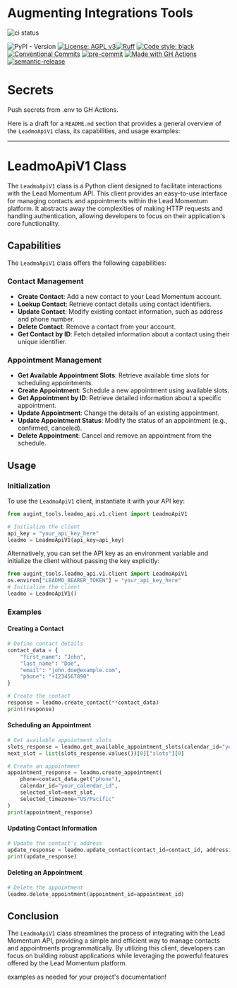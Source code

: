 # Augmenting Integrations Tools
![ci status](https://github.com/svange/augint-tools/actions/workflows/pipeline.yaml/badge.svg?branch=main)

![PyPI - Version](https://img.shields.io/pypi/v/openbrain)
[![License: AGPL v3](https://img.shields.io/badge/License-AGPL_v3-blue.svg)](https://www.gnu.org/licenses/agpl-3.0)[![Ruff](https://img.shields.io/endpoint?url=https://raw.githubusercontent.com/astral-sh/ruff/main/assets/badge/v2.json)](https://github.com/astral-sh/ruff)
<a href="https://github.com/psf/black"><img alt="Code style: black" src="https://img.shields.io/badge/code%20style-black-000000.svg"></a>
[![Conventional Commits](https://img.shields.io/badge/Conventional%20Commits-1.0.0-yellow.svg?style=flat-square)](https://conventionalcommits.org)
[![pre-commit](https://img.shields.io/badge/pre--commit-enabled-brightgreen?style=flat-square&logo=pre-commit&logoColor=white)](https://github.com/pre-commit/pre-commit)
[![Made with GH Actions](https://img.shields.io/badge/CI-GitHub_Actions-blue?logo=github-actions&logoColor=white)](https://github.com/features/actions "Go to GitHub Actions homepage")
[![semantic-release](https://img.shields.io/badge/%20%20%F0%9F%93%A6%F0%9F%9A%80-semantic--release-e10079.svg)](https://github.com/semantic-release/semantic-release)

# Secrets
Push secrets from .env to GH Actions.


Here is a draft for a `README.md` section that provides a general overview of the `LeadmoApiV1` class, its capabilities, and usage examples:

---

# LeadmoApiV1 Class

The `LeadmoApiV1` class is a Python client designed to facilitate interactions with the Lead Momentum API. This client provides an easy-to-use interface for managing contacts and appointments within the Lead Momentum platform. It abstracts away the complexities of making HTTP requests and handling authentication, allowing developers to focus on their application's core functionality.

## Capabilities

The `LeadmoApiV1` class offers the following capabilities:

### Contact Management

- **Create Contact**: Add a new contact to your Lead Momentum account.
- **Lookup Contact**: Retrieve contact details using contact identifiers.
- **Update Contact**: Modify existing contact information, such as address and phone number.
- **Delete Contact**: Remove a contact from your account.
- **Get Contact by ID**: Fetch detailed information about a contact using their unique identifier.

### Appointment Management

- **Get Available Appointment Slots**: Retrieve available time slots for scheduling appointments.
- **Create Appointment**: Schedule a new appointment using available slots.
- **Get Appointment by ID**: Retrieve detailed information about a specific appointment.
- **Update Appointment**: Change the details of an existing appointment.
- **Update Appointment Status**: Modify the status of an appointment (e.g., confirmed, canceled).
- **Delete Appointment**: Cancel and remove an appointment from the schedule.

## Usage

### Initialization

To use the `LeadmoApiV1` client, instantiate it with your API key:

```python
from augint_tools.leadmo_api.v1.client import LeadmoApiV1

# Initialize the client
api_key = "your_api_key_here"
leadmo = LeadmoApiV1(api_key=api_key)
```

Alternatively, you can set the API key as an environment variable and initialize the client without passing the key explicitly:

```python
from augint_tools.leadmo_api.v1.client import LeadmoApiV1
os.environ["LEADMO_BEARER_TOKEN"] = "your_api_key_here"
# Initialize the client
leadmo = LeadmoApiV1()
```
### Examples

#### Creating a Contact

```python
# Define contact details
contact_data = {
    "first_name": "John",
    "last_name": "Doe",
    "email": "john.doe@example.com",
    "phone": "+1234567890"
}

# Create the contact
response = leadmo.create_contact(**contact_data)
print(response)
```

#### Scheduling an Appointment

```python
# Get available appointment slots
slots_response = leadmo.get_available_appointment_slots(calendar_id="your_calendar_id", timezone="US/Pacific")
next_slot = list(slots_response.values())[0]["slots"][0]

# Create an appointment
appointment_response = leadmo.create_appointment(
    phone=contact_data.get("phone"),
    calendar_id="your_calendar_id",
    selected_slot=next_slot,
    selected_timezone="US/Pacific"
)
print(appointment_response)
```

#### Updating Contact Information

```python
# Update the contact's address
update_response = leadmo.update_contact(contact_id=contact_id, address1="1234 Main St.")
print(update_response)
```

#### Deleting an Appointment

```python
# Delete the appointment
leadmo.delete_appointment(appointment_id=appointment_id)
```

## Conclusion

The `LeadmoApiV1` class streamlines the process of integrating with the Lead Momentum API, providing a simple and efficient way to manage contacts and appointments programmatically. By utilizing this client, developers can focus on building robust applications while leveraging the powerful features offered by the Lead Momentum platform.

examples as needed for your project's documentation!
